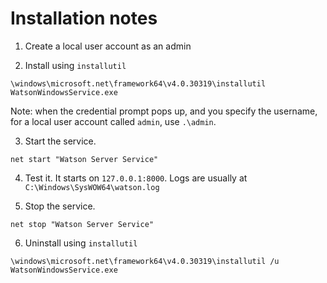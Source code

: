 # Installation notes

1) Create a local user account as an admin

2) Install using ```installutil```
```
\windows\microsoft.net\framework64\v4.0.30319\installutil WatsonWindowsService.exe
```

Note: when the credential prompt pops up, and you specify the username, for a local user account called ```admin```, use ```.\admin```.

3) Start the service.
```
net start "Watson Server Service"
```

4) Test it.  It starts on ```127.0.0.1:8000```.  Logs are usually at ```C:\Windows\SysWOW64\watson.log```

5) Stop the service.
```
net stop "Watson Server Service"
```

6) Uninstall using ```installutil```
```
\windows\microsoft.net\framework64\v4.0.30319\installutil /u WatsonWindowsService.exe
```
